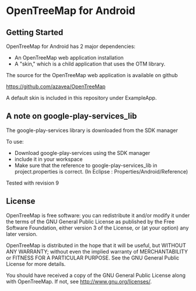 # OpenTreeMap for Android

## Getting Started

OpenTreeMap for Android has 2 major dependencies:

  - An OpenTreeMap web application installation
  - A "skin,"  which is a child application that uses the OTM library.

The source for the OpenTreeMap web application is available on github

<a href="https://github.com/azavea/OpenTreeMap">https://github.com/azavea/OpenTreeMap</a>

A default skin is included in this repository under ExampleApp.


A note on google-play-services_lib
----------------------------------

The google-play-services library is downloaded from the SDK manager

To use:

+ Download google-play-services using the SDK manager
+ include it in your workspace
+ Make sure that the reference to google-play-services_lib in project.properties is  correct.  (In Eclipse : Properties/Android/Reference)

Tested with revision 9

License
---------------

OpenTreeMap is free software: you can redistribute it and/or modify
it under the terms of the GNU General Public License as published by
the Free Software Foundation, either version 3 of the License, or
(at your option) any later version.

OpenTreeMap is distributed in the hope that it will be useful,
but WITHOUT ANY WARRANTY; without even the implied warranty of
MERCHANTABILITY or FITNESS FOR A PARTICULAR PURPOSE.  See the
GNU General Public License for more details.

You should have received a copy of the GNU General Public License
along with OpenTreeMap.  If not, see <http://www.gnu.org/licenses/>.